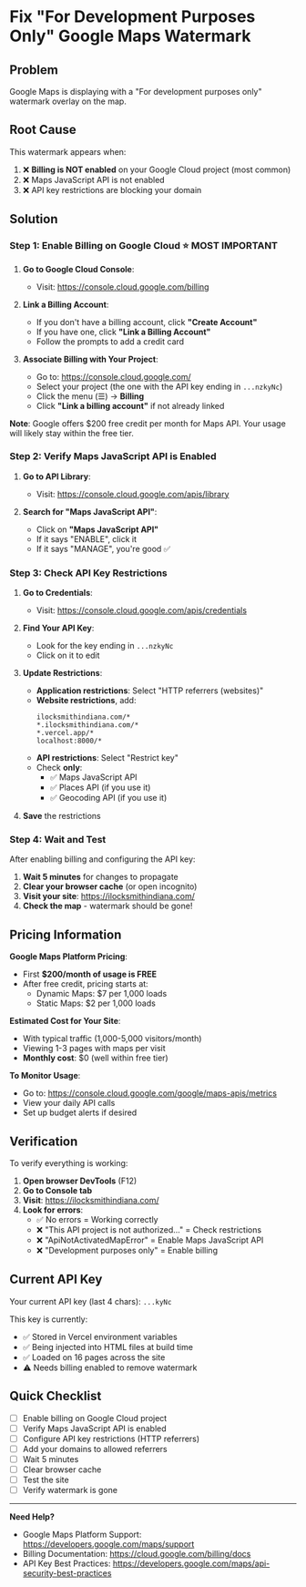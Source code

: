 # Fix "For Development Purposes Only" Google Maps Watermark

## Problem
Google Maps is displaying with a "For development purposes only" watermark overlay on the map.

## Root Cause
This watermark appears when:
1. ❌ **Billing is NOT enabled** on your Google Cloud project (most common)
2. ❌ Maps JavaScript API is not enabled
3. ❌ API key restrictions are blocking your domain

## Solution

### Step 1: Enable Billing on Google Cloud ⭐ MOST IMPORTANT

1. **Go to Google Cloud Console**:
   - Visit: https://console.cloud.google.com/billing

2. **Link a Billing Account**:
   - If you don't have a billing account, click **"Create Account"**
   - If you have one, click **"Link a Billing Account"**
   - Follow the prompts to add a credit card

3. **Associate Billing with Your Project**:
   - Go to: https://console.cloud.google.com/
   - Select your project (the one with the API key ending in `...nzkyNc`)
   - Click the menu (☰) → **Billing**
   - Click **"Link a billing account"** if not already linked

**Note**: Google offers $200 free credit per month for Maps API. Your usage will likely stay within the free tier.

### Step 2: Verify Maps JavaScript API is Enabled

1. **Go to API Library**:
   - Visit: https://console.cloud.google.com/apis/library

2. **Search for "Maps JavaScript API"**:
   - Click on **"Maps JavaScript API"**
   - If it says "ENABLE", click it
   - If it says "MANAGE", you're good ✅

### Step 3: Check API Key Restrictions

1. **Go to Credentials**:
   - Visit: https://console.cloud.google.com/apis/credentials

2. **Find Your API Key**:
   - Look for the key ending in `...nzkyNc`
   - Click on it to edit

3. **Update Restrictions**:
   - **Application restrictions**: Select "HTTP referrers (websites)"
   - **Website restrictions**, add:
     ```
     ilocksmithindiana.com/*
     *.ilocksmithindiana.com/*
     *.vercel.app/*
     localhost:8000/*
     ```
   - **API restrictions**: Select "Restrict key"
   - Check **only**:
     - ✅ Maps JavaScript API
     - ✅ Places API (if you use it)
     - ✅ Geocoding API (if you use it)

4. **Save** the restrictions

### Step 4: Wait and Test

After enabling billing and configuring the API key:

1. **Wait 5 minutes** for changes to propagate
2. **Clear your browser cache** (or open incognito)
3. **Visit your site**: https://ilocksmithindiana.com/
4. **Check the map** - watermark should be gone!

## Pricing Information

**Google Maps Platform Pricing**:
- First **$200/month of usage is FREE**
- After free credit, pricing starts at:
  - Dynamic Maps: $7 per 1,000 loads
  - Static Maps: $2 per 1,000 loads

**Estimated Cost for Your Site**:
- With typical traffic (1,000-5,000 visitors/month)
- Viewing 1-3 pages with maps per visit
- **Monthly cost**: $0 (well within free tier)

**To Monitor Usage**:
- Go to: https://console.cloud.google.com/google/maps-apis/metrics
- View your daily API calls
- Set up budget alerts if desired

## Verification

To verify everything is working:

1. **Open browser DevTools** (F12)
2. **Go to Console tab**
3. **Visit**: https://ilocksmithindiana.com/
4. **Look for errors**:
   - ✅ No errors = Working correctly
   - ❌ "This API project is not authorized..." = Check restrictions
   - ❌ "ApiNotActivatedMapError" = Enable Maps JavaScript API
   - ❌ "Development purposes only" = Enable billing

## Current API Key

Your current API key (last 4 chars): `...kyNc`

This key is currently:
- ✅ Stored in Vercel environment variables
- ✅ Being injected into HTML files at build time
- ✅ Loaded on 16 pages across the site
- ⚠️ Needs billing enabled to remove watermark

## Quick Checklist

- [ ] Enable billing on Google Cloud project
- [ ] Verify Maps JavaScript API is enabled
- [ ] Configure API key restrictions (HTTP referrers)
- [ ] Add your domains to allowed referrers
- [ ] Wait 5 minutes
- [ ] Clear browser cache
- [ ] Test the site
- [ ] Verify watermark is gone

---

**Need Help?**
- Google Maps Platform Support: https://developers.google.com/maps/support
- Billing Documentation: https://cloud.google.com/billing/docs
- API Key Best Practices: https://developers.google.com/maps/api-security-best-practices
